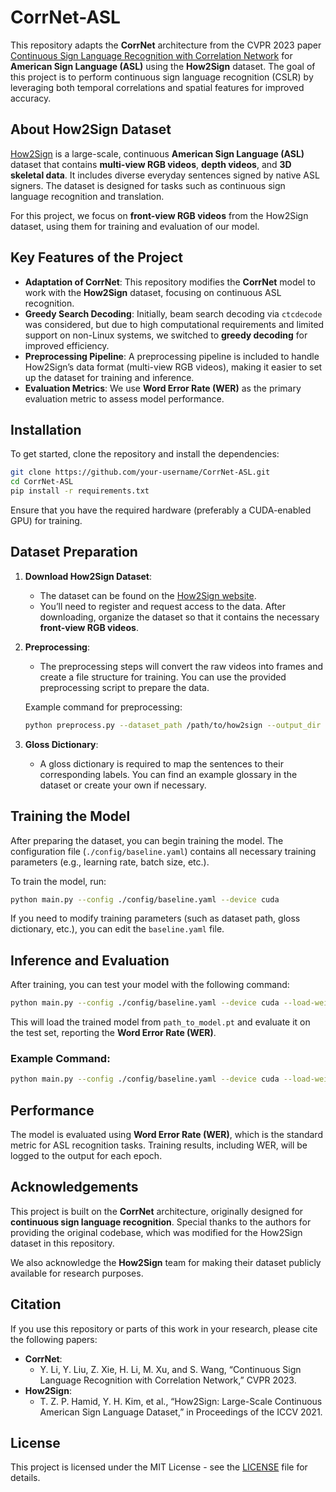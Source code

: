 # CorrNet-ASL

This repository adapts the **CorrNet** architecture from the CVPR 2023 paper [Continuous Sign Language Recognition with Correlation Network](https://arxiv.org/abs/2303.03202) for **American Sign Language (ASL)** using the **How2Sign** dataset. The goal of this project is to perform continuous sign language recognition (CSLR) by leveraging both temporal correlations and spatial features for improved accuracy.

## About How2Sign Dataset

[How2Sign](https://how2sign.github.io/) is a large-scale, continuous **American Sign Language (ASL)** dataset that contains **multi-view RGB videos**, **depth videos**, and **3D skeletal data**. It includes diverse everyday sentences signed by native ASL signers. The dataset is designed for tasks such as continuous sign language recognition and translation. 

For this project, we focus on **front-view RGB videos** from the How2Sign dataset, using them for training and evaluation of our model.

## Key Features of the Project

- **Adaptation of CorrNet**: This repository modifies the **CorrNet** model to work with the **How2Sign** dataset, focusing on continuous ASL recognition.
- **Greedy Search Decoding**: Initially, beam search decoding via `ctcdecode` was considered, but due to high computational requirements and limited support on non-Linux systems, we switched to **greedy decoding** for improved efficiency.
- **Preprocessing Pipeline**: A preprocessing pipeline is included to handle How2Sign’s data format (multi-view RGB videos), making it easier to set up the dataset for training and inference.
- **Evaluation Metrics**: We use **Word Error Rate (WER)** as the primary evaluation metric to assess model performance.

## Installation

To get started, clone the repository and install the dependencies:

```bash
git clone https://github.com/your-username/CorrNet-ASL.git
cd CorrNet-ASL
pip install -r requirements.txt
```

Ensure that you have the required hardware (preferably a CUDA-enabled GPU) for training.

## Dataset Preparation

1. **Download How2Sign Dataset**:
   - The dataset can be found on the [How2Sign website](https://ict.usc.edu/how2sign/).
   - You’ll need to register and request access to the data. After downloading, organize the dataset so that it contains the necessary **front-view RGB videos**.

2. **Preprocessing**:
   - The preprocessing steps will convert the raw videos into frames and create a file structure for training. You can use the provided preprocessing script to prepare the data.
   
   Example command for preprocessing:

   ```bash
   python preprocess.py --dataset_path /path/to/how2sign --output_dir ./processed_data
   ```

3. **Gloss Dictionary**:
   - A gloss dictionary is required to map the sentences to their corresponding labels. You can find an example glossary in the dataset or create your own if necessary.

## Training the Model

After preparing the dataset, you can begin training the model. The configuration file (`./config/baseline.yaml`) contains all necessary training parameters (e.g., learning rate, batch size, etc.).

To train the model, run:

```bash
python main.py --config ./config/baseline.yaml --device cuda
```

If you need to modify training parameters (such as dataset path, gloss dictionary, etc.), you can edit the `baseline.yaml` file.

## Inference and Evaluation

After training, you can test your model with the following command:

```bash
python main.py --config ./config/baseline.yaml --device cuda --load-weights path_to_model.pt --phase test
```

This will load the trained model from `path_to_model.pt` and evaluate it on the test set, reporting the **Word Error Rate (WER)**.

### Example Command:

```bash
python main.py --config ./config/baseline.yaml --device cuda --load-weights ./models/corrnet_asl.pt --phase test
```

## Performance

The model is evaluated using **Word Error Rate (WER)**, which is the standard metric for ASL recognition tasks. Training results, including WER, will be logged to the output for each epoch.

## Acknowledgements

This project is built on the **CorrNet** architecture, originally designed for **continuous sign language recognition**. Special thanks to the authors for providing the original codebase, which was modified for the How2Sign dataset in this repository. 

We also acknowledge the **How2Sign** team for making their dataset publicly available for research purposes.

## Citation

If you use this repository or parts of this work in your research, please cite the following papers:

- **CorrNet**: 
  - Y. Li, Y. Liu, Z. Xie, H. Li, M. Xu, and S. Wang, “Continuous Sign Language Recognition with Correlation Network,” CVPR 2023.
- **How2Sign**: 
  - T. Z. P. Hamid, Y. H. Kim, et al., “How2Sign: Large-Scale Continuous American Sign Language Dataset,” in Proceedings of the ICCV 2021.

## License

This project is licensed under the MIT License - see the [LICENSE](LICENSE) file for details.

